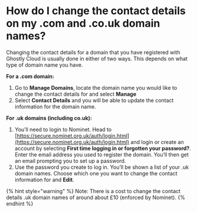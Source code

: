 # How do I change the contact details on my .com and .co.uk domain names?

Changing the contact details for a domain that you have registered with Ghostly Cloud is usually done in either of two ways. This depends on what type of domain name you have.

**For a .com domain:**

1. Go to **Manage Domains**, locate the domain name you would like to change the contact details for and select **Manage**
2. Select **Contact Details** and you will be able to update the contact information for the domain name.

**For .uk domains (including co.uk):**

1. You’ll need to login to Nominet. Head to [https://secure.nominet.org.uk/auth/login.html](https://secure.nominet.org.uk/auth/login.html) and login or create an account by selecting **First time logging in or forgotten your password?**. Enter the email address you used to register the domain. You’ll then get an email prompting you to set up a password.
2. Use the password you create to log in. You’ll be shown a list of your .uk domain names. Choose which one you want to change the contact information for and **Edit**.



{% hint style="warning" %}
Note: There is a cost to change the contact details .uk domain names of around about £10 (enforced by Nominet).
{% endhint %}
